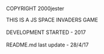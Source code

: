 COPYRIGHT 2000jester <br/>

THIS IS A JS SPACE INVADERS GAME<br/>
<br/>
DEVELOPMENT STARTED - 2017<br/>
<br/>
README.md last update - 28/4/17<br/>
<br/>
